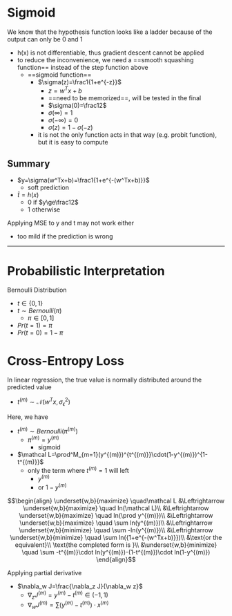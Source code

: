 # Sigmoid

We know that the hypothesis function looks like a ladder because of the output can only be 0 and 1
- h(x) is not differentiable, thus gradient descent cannot be applied
- to reduce the inconvenience, we need a ==smooth squashing function== instead of the step function above
	- ==sigmoid function==
		- $\sigma(z)=\frac1{1+e^{-z}}$
			- $z=w^Tx+b$
			- ==need to be memorized==, will be tested in the final
			- $\sigma(0)=\frac12$
			- $\sigma(\infty)=1$
			- $\sigma(-\infty)=0$
			- $\sigma(z)=1-\sigma(-z)$
		- it is not the only function acts in that way (e.g. probit function), but it is easy to compute

## Summary
- $y=\sigma(w^Tx+b)=\frac1{1+e^{-(w^Tx+b)}}$
	- soft prediction
- $\hat t=h(x)$
	- 0 if $y\ge\frac12$
	- 1 otherwise

Applying MSE to y and t may not work either
- too mild if the prediction is wrong

---
# Probabilistic Interpretation

Bernoulli Distribution
- $t\in\{0,1\}$
- $t\sim Bernoulli(\pi)$
	- $\pi\in[0,1]$
- $Pr(t=1)=\pi$
- $Pr(t=0)=1-\pi$

# Cross-Entropy Loss

In linear regression, the true value is normally distributed around the predicted value
- $t^{(m)}\sim \mathcal N(w^Tx,\sigma_\epsilon^2)$

Here, we have
- $t^{(m)}\sim Bernoulli(\pi^{(m)})$
	- $\pi^{(m)}=y^{(m)}$
		- sigmoid
- $\mathcal L=\prod^M_{m=1}(y^{(m)})^{t^{(m)}}\cdot(1-y^{(m)})^{1-t^{(m)}}$
	- only the term where $t^{(m)}=1$ will left
		- $y^{(m)}$
		- or $1-y^{(m)}$

$$\begin{align}
\underset{w,b}{maximize} \quad\mathcal L
&\Leftrightarrow
\underset{w,b}{maximize} \quad ln(\mathcal L)\\
&\Leftrightarrow
\underset{w,b}{maximize} \quad ln(\prod y^{(m)})\\
&\Leftrightarrow
\underset{w,b}{maximize} \quad \sum ln(y^{(m)})\\
&\Leftrightarrow
\underset{w,b}{minimize} \quad \sum -ln(y^{(m)})\\
&\Leftrightarrow
\underset{w,b}{minimize} \quad \sum ln({1+e^{-(w^Tx+b)}})\\
&\text{or the equivalent}\\
\text{the completed form is }\\
&\underset{w,b}{minimize} \quad \sum -t^{(m)}\cdot ln(y^{(m)})-(1-t^{(m)})\cdot ln(1-y^{(m)})
\end{align}$$

Applying partial derivative
- $\nabla_w J=\frac{\nabla_z J}{\nabla_w z}$
	- $\nabla_z J^{(m)}=y^{(m)}-t^{(m)}\in(-1,1)$
	- $\nabla_w J^{(m)}=\sum (y^{(m)}-t^{(m)})\cdot x^{(m)}$

